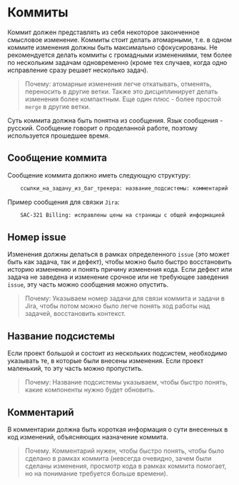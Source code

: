 # Коммиты

Коммит должен представлять из себя некоторое законченное смысловое изменение. Коммиты стоит делать атомарными, т.е. в одном коммите изменения должны быть максимально сфокусированы. Не рекомендуется делать коммиты с громадными изменениями, тем более по нескольким задачам одновременно (кроме тех случаев, когда одно исправление сразу решает несколько задач).

> Почему: атомарные изменения легче откатывать, отменять, переносить в другие ветки. Также это дисциплинирует делать изменения более компактным. Еще один плюс - более простой `merge` в другие ветки.

Суть коммита должна быть понятна из сообщения. Язык сообщения - русский. Сообщение говорит о проделанной работе, поэтому используется прошедшее время.

## Сообщение коммита

Сообщение коммита должно иметь следующую структуру:

```bash
    ссылки_на_задачу_из_баг_трекера: название_подсистемы: комментарий
```

Пример сообщения для связки `Jira`:

```bash
    SAC-321 Billing: исправлены цены на страницы с общей информацией
```

## Номер issue

Изменения должны делаться в рамках определенного `issue` (это может быть как задача, так и дефект), чтобы можно было быстро восстановить историю изменению и понять причину изменения кода. Если дефект или задача не заведена и изменение срочное или не требующее заведения `issue`, эту часть можно сообщения можно опустить.

> Почему: Указываем номер задачи для связи коммита и задачи в Jira, чтобы потом можно было легче понять ход работы над задачей, восстановить контекст.

## Название подсистемы

Если проект большой и состоит из нескольких подсистем, необходимо указывать те, в которые были внесены изменения. Если проект маленький, то эту часть можно пропустить.

> Почему: Название подсистемы указываем, чтобы быстро понять, какие компоненты нужно будет обновить.

## Комментарий

В комментарии должна быть короткая информация о сути внесенных в код изменений, объясняющих назначение коммита.

> Почему. Комментарий нужен, чтобы быстро понять, чтобы было сделано в рамках коммита (невсегда очевидно, зачем были сделаны изменения, просмотр кода в рамках коммита помогает, но на понимание требуется больше времени).




